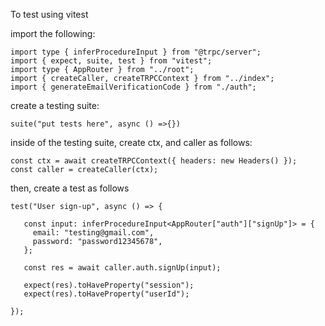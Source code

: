 To test using vitest

import the following:

    import type { inferProcedureInput } from "@trpc/server";
    import { expect, suite, test } from "vitest";
    import type { AppRouter } from "../root";
    import { createCaller, createTRPCContext } from "../index";
    import { generateEmailVerificationCode } from "./auth";

create a testing suite:

    suite("put tests here", async () =>{})

inside of the testing suite, create ctx, and caller as follows:

    const ctx = await createTRPCContext({ headers: new Headers() });
    const caller = createCaller(ctx);

then, create a test as follows

    test("User sign-up", async () => {

       const input: inferProcedureInput<AppRouter["auth"]["signUp"]> = {
         email: "testing@gmail.com",
         password: "password12345678",
       };

       const res = await caller.auth.signUp(input);

       expect(res).toHaveProperty("session");
       expect(res).toHaveProperty("userId");

    });
